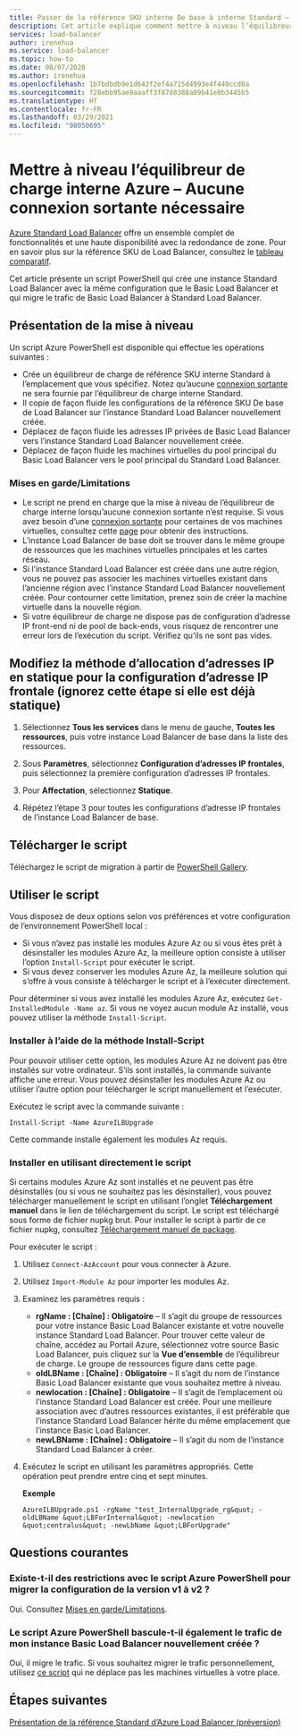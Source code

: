 ```yaml
---
title: Passer de la référence SKU interne De base à interne Standard – Azure Load Balancer
description: Cet article explique comment mettre à niveau l’équilibreur de charge interne Azure en passant de la référence SKU De base à la référence SKU Standard
services: load-balancer
author: irenehua
ms.service: load-balancer
ms.topic: how-to
ms.date: 08/07/2020
ms.author: irenehua
ms.openlocfilehash: 1b7bdbdb9e1d642f2ef4a715d4993e4f449ccd0a
ms.sourcegitcommit: f28ebb95ae9aaaff3f87d8388a09b41e0b3445b5
ms.translationtype: HT
ms.contentlocale: fr-FR
ms.lasthandoff: 03/29/2021
ms.locfileid: "98050695"
---
```

# <a name="upgrade-azure-internal-load-balancer--no-outbound-connection-required"></a>Mettre à niveau l’équilibreur de charge interne Azure – Aucune connexion sortante nécessaire
[Azure Standard Load Balancer](load-balancer-overview.md) offre un ensemble complet de fonctionnalités et une haute disponibilité avec la redondance de zone. Pour en savoir plus sur la référence SKU de Load Balancer, consultez le [tableau comparatif](./skus.md#skus).

Cet article présente un script PowerShell qui crée une instance Standard Load Balancer avec la même configuration que le Basic Load Balancer et qui migre le trafic de Basic Load Balancer à Standard Load Balancer.

## <a name="upgrade-overview"></a>Présentation de la mise à niveau

Un script Azure PowerShell est disponible qui effectue les opérations suivantes :

* Crée un équilibreur de charge de référence SKU interne Standard à l’emplacement que vous spécifiez. Notez qu’aucune [connexion sortante](./load-balancer-outbound-connections.md) ne sera fournie par l’équilibreur de charge interne Standard.
* Il copie de façon fluide les configurations de la référence SKU De base de Load Balancer sur l’instance Standard Load Balancer nouvellement créée.
* Déplacez de façon fluide les adresses IP privées de Basic Load Balancer vers l’instance Standard Load Balancer nouvellement créée.
* Déplacez de façon fluide les machines virtuelles du pool principal du Basic Load Balancer vers le pool principal du Standard Load Balancer.

### <a name="caveatslimitations"></a>Mises en garde/Limitations

* Le script ne prend en charge que la mise à niveau de l’équilibreur de charge interne lorsqu’aucune connexion sortante n’est requise. Si vous avez besoin d’une [connexion sortante](./load-balancer-outbound-connections.md) pour certaines de vos machines virtuelles, consultez cette [page](upgrade-InternalBasic-To-PublicStandard.md) pour obtenir des instructions. 
* L’instance Load Balancer de base doit se trouver dans le même groupe de ressources que les machines virtuelles principales et les cartes réseau.
* Si l’instance Standard Load Balancer est créée dans une autre région, vous ne pouvez pas associer les machines virtuelles existant dans l’ancienne région avec l’instance Standard Load Balancer nouvellement créée. Pour contourner cette limitation, prenez soin de créer la machine virtuelle dans la nouvelle région.
* Si votre équilibreur de charge ne dispose pas de configuration d’adresse IP front-end ni de pool de back-ends, vous risquez de rencontrer une erreur lors de l’exécution du script. Vérifiez qu’ils ne sont pas vides.

## <a name="change-ip-allocation-method-to-static-for-frontend-ip-configuration-ignore-this-step-if-its-already-static"></a>Modifiez la méthode d’allocation d’adresses IP en statique pour la configuration d’adresse IP frontale (ignorez cette étape si elle est déjà statique)

1. Sélectionnez **Tous les services** dans le menu de gauche, **Toutes les ressources**, puis votre instance Load Balancer de base dans la liste des ressources.

2. Sous **Paramètres**, sélectionnez **Configuration d’adresses IP frontales**, puis sélectionnez la première configuration d’adresses IP frontales. 

3. Pour **Affectation**, sélectionnez **Statique**.

4. Répétez l’étape 3 pour toutes les configurations d’adresse IP frontales de l’instance Load Balancer de base.


## <a name="download-the-script"></a>Télécharger le script

Téléchargez le script de migration à partir de [PowerShell Gallery](https://www.powershellgallery.com/packages/AzureILBUpgrade/5.0).
## <a name="use-the-script"></a>Utiliser le script

Vous disposez de deux options selon vos préférences et votre configuration de l’environnement PowerShell local :

* Si vous n’avez pas installé les modules Azure Az ou si vous êtes prêt à désinstaller les modules Azure Az, la meilleure option consiste à utiliser l’option `Install-Script` pour exécuter le script.
* Si vous devez conserver les modules Azure Az, la meilleure solution qui s’offre à vous consiste à télécharger le script et à l’exécuter directement.

Pour déterminer si vous avez installé les modules Azure Az, exécutez `Get-InstalledModule -Name az`. Si vous ne voyez aucun module Az installé, vous pouvez utiliser la méthode `Install-Script`.

### <a name="install-using-the-install-script-method"></a>Installer à l’aide de la méthode Install-Script

Pour pouvoir utiliser cette option, les modules Azure Az ne doivent pas être installés sur votre ordinateur. S’ils sont installés, la commande suivante affiche une erreur. Vous pouvez désinstaller les modules Azure Az ou utiliser l’autre option pour télécharger le script manuellement et l’exécuter.
  
Exécutez le script avec la commande suivante :

`Install-Script -Name AzureILBUpgrade`

Cette commande installe également les modules Az requis.  

### <a name="install-using-the-script-directly"></a>Installer en utilisant directement le script

Si certains modules Azure Az sont installés et ne peuvent pas être désinstallés (ou si vous ne souhaitez pas les désinstaller), vous pouvez télécharger manuellement le script en utilisant l’onglet **Téléchargement manuel** dans le lien de téléchargement du script. Le script est téléchargé sous forme de fichier nupkg brut. Pour installer le script à partir de ce fichier nupkg, consultez [Téléchargement manuel de package](/powershell/scripting/gallery/how-to/working-with-packages/manual-download).

Pour exécuter le script :

1. Utilisez `Connect-AzAccount` pour vous connecter à Azure.

1. Utilisez `Import-Module Az` pour importer les modules Az.

1. Examinez les paramètres requis :

   * **rgName : [Chaîne] : Obligatoire** – Il s’agit du groupe de ressources pour votre instance Basic Load Balancer existante et votre nouvelle instance Standard Load Balancer. Pour trouver cette valeur de chaîne, accédez au Portail Azure, sélectionnez votre source Basic Load Balancer, puis cliquez sur la **Vue d’ensemble** de l’équilibreur de charge. Le groupe de ressources figure dans cette page.
   * **oldLBName : [Chaîne] : Obligatoire** – Il s’agit du nom de l’instance Basic Load Balancer existante que vous souhaitez mettre à niveau. 
   * **newlocation : [Chaîne] : Obligatoire** – Il s’agit de l’emplacement où l’instance Standard Load Balancer est créée. Pour une meilleure association avec d’autres ressources existantes, il est préférable que l’instance Standard Load Balancer hérite du même emplacement que l’instance Basic Load Balancer.
   * **newLBName : [Chaîne] : Obligatoire** – Il s’agit du nom de l’instance Standard Load Balancer à créer.
1. Exécutez le script en utilisant les paramètres appropriés. Cette opération peut prendre entre cinq et sept minutes.

    **Exemple**

   ```azurepowershell
   AzureILBUpgrade.ps1 -rgName "test_InternalUpgrade_rg&quot; -oldLBName &quot;LBForInternal&quot; -newlocation &quot;centralus&quot; -newLbName &quot;LBForUpgrade"
   ```

## <a name="common-questions"></a>Questions courantes

### <a name="are-there-any-limitations-with-the-azure-powershell-script-to-migrate-the-configuration-from-v1-to-v2"></a>Existe-t-il des restrictions avec le script Azure PowerShell pour migrer la configuration de la version v1 à v2 ?

Oui. Consultez [Mises en garde/Limitations](#caveatslimitations).

### <a name="does-the-azure-powershell-script-also-switch-over-the-traffic-from-my-basic-load-balancer-to-the-newly-created-standard-load-balancer"></a>Le script Azure PowerShell bascule-t-il également le trafic de mon instance Basic Load Balancer nouvellement créée ?

Oui, il migre le trafic. Si vous souhaitez migrer le trafic personnellement, utilisez [ce script](https://www.powershellgallery.com/packages/AzureILBUpgrade/1.0) qui ne déplace pas les machines virtuelles à votre place.

## <a name="next-steps"></a>Étapes suivantes

[Présentation de la référence Standard d’Azure Load Balancer (préversion)](load-balancer-overview.md)
